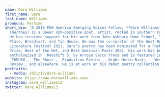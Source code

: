 ```yaml
---
name: Dare Williams
first_name: Dare
last_name: Williams
pronouns: he/hime
short_bio: "A 2019 PEN America Emerging Voices Fellow, **Dare Williams**
  (he/they) is a Queer HIV-positive poet, artist, rooted in Southern California.
  He has received support for his work from John Ashbury Home School, The Frost
  Place, Breadloaf, and Tin House. He was the co-curator of the West Hollywood
  Literature Festival 2021. Dare’s poetry has been nominated for a Pushcart
  Prize, Best of the Net, and Best American Poets 2021. His work has been
  anthologized in _Redshift 5_ by Arroyo Secco Press and is featured in
  _THRUSH_, _The Shore_, _Exposition Review_, _Night Heron Barks_, _West Trade
  Review_, and elsewhere. He is at work on his debut poetry collection. "
portraits:
  - media: 2021/12/dare-williams
website: https://www.darewilliams.com/
instagram: dare_williams13
twitter: Dare_Williams13
---
```

